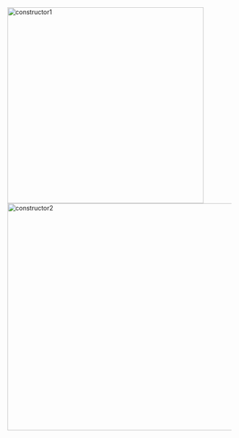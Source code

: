 <img width="441" alt="constructor1" src="https://github.com/PeerawatAltoTechCourse/Test/assets/132571902/e01f6210-c231-4c87-8809-ba8f0201e3cd">

<img width="511" alt="constructor2" src="https://github.com/PeerawatAltoTechCourse/Test/assets/132571902/89085e23-b90d-4590-9ab8-6713616392e5">
